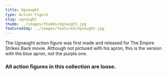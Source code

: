 ```yaml
---
title: Ugnaught
type: Action Figure
slug: ugnaught
thumb: ../images/thumbs/Ugnaught.jpg
featuredImg: ../images/featured/Ugnaught.jpg
---
```


The Ugnaught action figure was first made and released for The Empire Strikes Back movie. Although not pictured with his apron, this is the version with the blue apron, not the purple one.

### All action figures in this collection are loose.